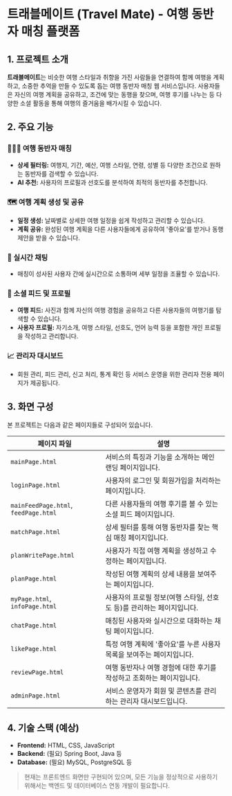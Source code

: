 # 트래블메이트 (Travel Mate) - 여행 동반자 매칭 플랫폼

## 1. 프로젝트 소개

**트래블메이트**는 비슷한 여행 스타일과 취향을 가진 사람들을 연결하여 함께 여행을 계획하고, 소중한 추억을 만들 수 있도록 돕는 여행 동반자 매칭 웹 서비스입니다. 사용자들은 자신의 여행 계획을 공유하고, 조건에 맞는 동행을 찾으며, 여행 후기를 나누는 등 다양한 소셜 활동을 통해 여행의 즐거움을 배가시킬 수 있습니다.

## 2. 주요 기능

### 🧑‍🤝‍🧑 여행 동반자 매칭
- **상세 필터링:** 여행지, 기간, 예산, 여행 스타일, 연령, 성별 등 다양한 조건으로 원하는 동반자를 검색할 수 있습니다.
- **AI 추천:** 사용자의 프로필과 선호도를 분석하여 최적의 동반자를 추천합니다.

### 🗺️ 여행 계획 생성 및 공유
- **일정 생성:** 날짜별로 상세한 여행 일정을 쉽게 작성하고 관리할 수 있습니다.
- **계획 공유:** 완성된 여행 계획을 다른 사용자들에게 공유하여 '좋아요'를 받거나 동행 제안을 받을 수 있습니다.

### 💬 실시간 채팅
- 매칭이 성사된 사용자 간에 실시간으로 소통하며 세부 일정을 조율할 수 있습니다.

### 📝 소셜 피드 및 프로필
- **여행 피드:** 사진과 함께 자신의 여행 경험을 공유하고 다른 사용자들의 여행기를 탐색할 수 있습니다.
- **사용자 프로필:** 자기소개, 여행 스타일, 선호도, 언어 능력 등을 포함한 개인 프로필을 작성하고 관리합니다.

### 📈 관리자 대시보드
- 회원 관리, 피드 관리, 신고 처리, 통계 확인 등 서비스 운영을 위한 관리자 전용 페이지가 제공됩니다.

## 3. 화면 구성

본 프로젝트는 다음과 같은 페이지들로 구성되어 있습니다.

| 페이지 파일 | 설명 |
|---|---|
| `mainPage.html` | 서비스의 특징과 기능을 소개하는 메인 랜딩 페이지입니다. |
| `loginPage.html` | 사용자의 로그인 및 회원가입을 처리하는 페이지입니다. |
| `mainFeedPage.html`, `feedPage.html` | 다른 사용자들의 여행 후기를 볼 수 있는 소셜 피드 페이지입니다. |
| `matchPage.html` | 상세 필터를 통해 여행 동반자를 찾는 핵심 매칭 페이지입니다. |
| `planWritePage.html` | 사용자가 직접 여행 계획을 생성하고 수정하는 페이지입니다. |
| `planPage.html` | 작성된 여행 계획의 상세 내용을 보여주는 페이지입니다. |
| `myPage.html`, `infoPage.html` | 사용자의 프로필 정보(여행 스타일, 선호도 등)를 관리하는 페이지입니다. |
| `chatPage.html` | 매칭된 사용자와 실시간으로 대화하는 채팅 페이지입니다. |
| `likePage.html` | 특정 여행 계획에 '좋아요'를 누른 사용자 목록을 보여주는 페이지입니다. |
| `reviewPage.html` | 여행 동반자나 여행 경험에 대한 후기를 작성하고 조회하는 페이지입니다. |
| `adminPage.html` | 서비스 운영자가 회원 및 콘텐츠를 관리하는 관리자 대시보드입니다. |

## 4. 기술 스택 (예상)

- **Frontend:** HTML, CSS, JavaScript
- **Backend:** (필요) Spring Boot, Java 등
- **Database:** (필요) MySQL, PostgreSQL 등

> 현재는 프론트엔드 화면만 구현되어 있으며, 모든 기능을 정상적으로 사용하기 위해서는 백엔드 및 데이터베이스 연동 개발이 필요합니다.